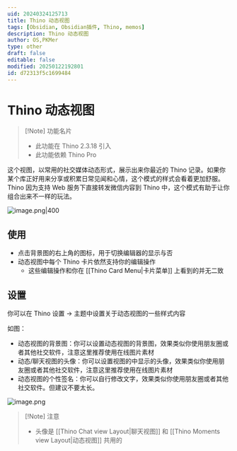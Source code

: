```yaml
---
uid: 20240324125713
title: Thino 动态视图
tags: [Obsidian, Obsidian插件, Thino, memos]
description: Thino 动态视图
author: OS,PKMer
type: other
draft: false
editable: false
modified: 20250122192801
id: d72313f5c1699484
---
```


# Thino 动态视图

> [!Note] 功能名片
> - 此功能在 Thino 2.3.18 引入
> - 此功能依赖 Thino Pro

这个视图，以常用的社交媒体动态形式，展示出来你最近的 Thino 记录。如果你某个库正好用来分享或积累日常见闻和心情，这个模式的样式会看着更加舒服。Thino 因为支持 Web 服务下直接转发微信内容到 Thino 中，这个模式有助于让你组合出来不一样的玩法。

![image.png|400](https://cdn.pkmer.cn/images/20240324131654.png!pkmer)

## 使用

- 点击背景图的右上角的图标，用于切换编辑器的显示与否
- 动态视图中每个 Thino 卡片依然支持你的编辑操作
	- 这些编辑操作和你在 [[Thino Card Menu|卡片菜单]] 上看到的并无二致

## 设置

你可以在 Thino 设置 -> 主题中设置关于动态视图的一些样式内容

如图：

- 动态视图的背景图：你可以设置动态视图的背景图，效果类似你使用朋友圈或者其他社交软件，注意这里推荐使用在线图片素材
- 动态/聊天视图的头像：你可以设置视图的中显示的头像，效果类似你使用朋友圈或者其他社交软件，注意这里推荐使用在线图片素材
- 动态视图的个性签名：你可以自行修改文字，效果类似你使用朋友圈或者其他社交软件。但建议不要太长。

![image.png](https://cdn.pkmer.cn/images/20240324132200.png!pkmer)

> [!Note] 注意
> - 头像是 [[Thino Chat view Layout|聊天视图]] 和 [[Thino Moments view Layout|动态视图]] 共用的